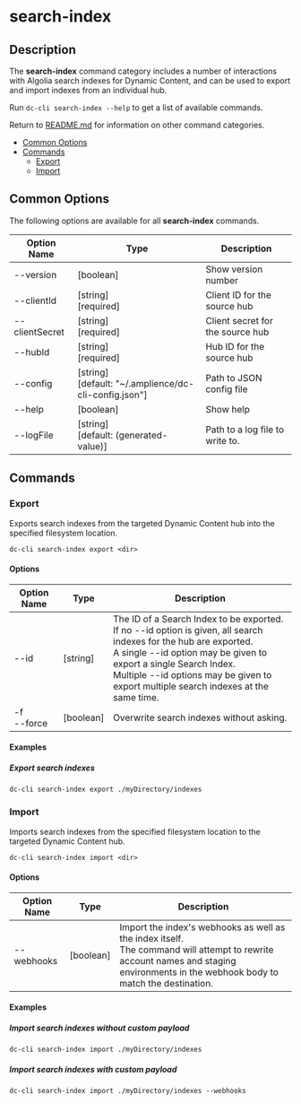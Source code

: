 # search-index

## Description

The **search-index** command category includes a number of interactions with Algolia search indexes for Dynamic Content, and can be used to export and import indexes from an individual hub.

Run `dc-cli search-index --help` to get a list of available commands.

Return to [README.md](../README.md) for information on other command categories.

<!-- MarkdownTOC levels="2,3" autolink="true" -->

- [Common Options](#common-options)
- [Commands](#commands)
  - [Export](#export)
  - [Import](#import)

<!-- /MarkdownTOC -->

## Common Options

The following options are available for all **search-index** commands.

| Option Name    | Type                                                       | Description                      |
| -------------- | ---------------------------------------------------------- | -------------------------------- |
| --version      | [boolean]                                                  | Show version number              |
| --clientId     | [string]<br />[required]                                   | Client ID for the source hub     |
| --clientSecret | [string]<br />[required]                                   | Client secret for the source hub |
| --hubId        | [string]<br />[required]                                   | Hub ID for the source hub        |
| --config       | [string]<br />[default: "~/.amplience/dc-cli-config.json"] | Path to JSON config file         |
| --help         | [boolean]                                                  | Show help                        |
| --logFile      | [string]<br />[default: (generated-value)]                 | Path to a log file to write to.  |

## Commands

### Export

Exports search indexes from the targeted Dynamic Content hub into the specified filesystem location.

```
dc-cli search-index export <dir>
```

#### Options

| Option Name     | Type      | Description                                                  |
| --------------- | --------- | ------------------------------------------------------------ |
| --id            | [string]  | The ID of a Search Index to be exported.<br/>If no --id option is given, all search indexes for the hub are exported.<br/>A single --id option may be given to export a single Search Index.<br/>Multiple --id options may be given to export multiple search indexes at the same time. |
| -f<br />--force | [boolean] | Overwrite search indexes without asking.                     |

#### Examples

##### Export search indexes

`dc-cli search-index export ./myDirectory/indexes`

### Import

Imports search indexes from the specified filesystem location to the targeted Dynamic Content hub.

```
dc-cli search-index import <dir>
```

#### Options

| Option Name | Type      | Description                                                  |
| ----------- | --------- | ------------------------------------------------------------ |
| --webhooks  | [boolean] | Import the index's webhooks as well as the index itself.<br />The command will attempt to rewrite account names and staging environments in the webhook body to match the destination. |

#### Examples

##### Import search indexes without custom payload

`dc-cli search-index import ./myDirectory/indexes`

##### Import search indexes with custom payload

`dc-cli search-index import ./myDirectory/indexes --webhooks`